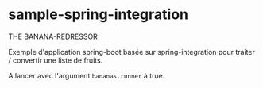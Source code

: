 # sample-spring-integration

THE BANANA-REDRESSOR

Exemple d'application spring-boot basée sur spring-integration pour traiter / convertir une liste de fruits.

A lancer avec l'argument `bananas.runner` à true.
